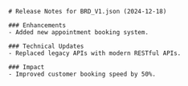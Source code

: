 
        # Release Notes for BRD_V1.json (2024-12-18)

        ### Enhancements
        - Added new appointment booking system.

        ### Technical Updates
        - Replaced legacy APIs with modern RESTful APIs.

        ### Impact
        - Improved customer booking speed by 50%.
        